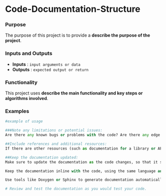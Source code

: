 # Code-Documentation-Structure

### Purpose
The purpose of this project is to provide a **describe the purpose of the project**.

### Inputs and Outputs
- **Inputs** : `input arguments or data`
- **Outputs** : `expected output or return`

### Functionality
This project uses **describe the main functionality and key steps or algorithms involved**.

### Examples
```python
#example of usage

###Note any limitations or potential issues:
Are there any known bugs or problems with the code? Are there any edge cases that have not been handled?

##Include references and additional resources:
If there are other resources (such as documentation for a library or API) that would be helpful to understand the code, include links or citations.

##Keep the documentation updated:
Make sure to update the documentation as the code changes, so that it stays accurate and useful.

Keep the documentation inline with the code, using the same language and terms.

Use tools like Doxygen or Sphinx to generate documentation automatically from your source code.

# Review and test the documentation as you would test your code.
